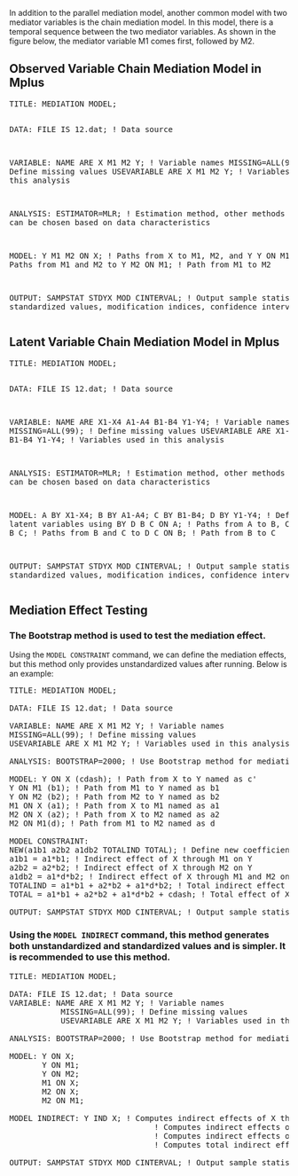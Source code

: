 


<p>In addition to the parallel mediation model, another common model with two mediator variables is the chain mediation model. In this model, there is a temporal sequence between the two mediator variables. As shown in the figure below, the mediator variable M1 comes first, followed by M2.</p>

<h2><strong>Observed Variable Chain Mediation Model in Mplus</strong></h2>
<pre>
TITLE: MEDIATION MODEL; 

DATA: FILE IS 12.dat; ! Data source

VARIABLE: NAME ARE X M1 M2 Y; ! Variable names
          MISSING=ALL(99); ! Define missing values
          USEVARIABLE ARE X M1 M2 Y; ! Variables used in this analysis

ANALYSIS: ESTIMATOR=MLR; ! Estimation method, other methods like ML can be chosen based on data characteristics

MODEL: Y M1 M2 ON X; ! Paths from X to M1, M2, and Y
       Y ON M1 M2; ! Paths from M1 and M2 to Y
       M2 ON M1; ! Path from M1 to M2

OUTPUT: SAMPSTAT STDYX MOD CINTERVAL; ! Output sample statistics, standardized values, modification indices, confidence intervals
</pre>

<h2><strong>Latent Variable Chain Mediation Model in Mplus</strong></h2>
<pre>
TITLE: MEDIATION MODEL;

DATA: FILE IS 12.dat; ! Data source

VARIABLE: NAME ARE X1-X4 A1-A4 B1-B4 Y1-Y4; ! Variable names
          MISSING=ALL(99); ! Define missing values
          USEVARIABLE ARE X1-X4 A1-A4 B1-B4 Y1-Y4; ! Variables used in this analysis

ANALYSIS: ESTIMATOR=MLR; ! Estimation method, other methods like ML can be chosen based on data characteristics

MODEL: A BY X1-X4; 
       B BY A1-A4;
       C BY B1-B4;
       D BY Y1-Y4; ! Define four latent variables using BY
       D B C ON A; ! Paths from A to B, C, and D
       D ON B C; ! Paths from B and C to D
       C ON B; ! Path from B to C

OUTPUT: SAMPSTAT STDYX MOD CINTERVAL; ! Output sample statistics, standardized values, modification indices, confidence intervals
</pre>

<h2><strong>Mediation Effect Testing</strong></h2>
<h3>The Bootstrap method is used to test the mediation effect.</h3>
<p>Using the <code>MODEL CONSTRAINT</code> command, we can define the mediation effects, but this method only provides unstandardized values after running. Below is an example:</p>

<pre>
TITLE: MEDIATION MODEL; 

DATA: FILE IS 12.dat; ! Data source

VARIABLE: NAME ARE X M1 M2 Y; ! Variable names
MISSING=ALL(99); ! Define missing values
USEVARIABLE ARE X M1 M2 Y; ! Variables used in this analysis

ANALYSIS: BOOTSTRAP=2000; ! Use Bootstrap method for mediation effect testing, sample size can be 1000/2000/5000 based on literature support

MODEL: Y ON X (cdash); ! Path from X to Y named as c'
Y ON M1 (b1); ! Path from M1 to Y named as b1
Y ON M2 (b2); ! Path from M2 to Y named as b2
M1 ON X (a1); ! Path from X to M1 named as a1
M2 ON X (a2); ! Path from X to M2 named as a2
M2 ON M1(d); ! Path from M1 to M2 named as d

MODEL CONSTRAINT:
NEW(a1b1 a2b2 a1db2 TOTALIND TOTAL); ! Define new coefficients
a1b1 = a1*b1; ! Indirect effect of X through M1 on Y
a2b2 = a2*b2; ! Indirect effect of X through M2 on Y
a1db2 = a1*d*b2; ! Indirect effect of X through M1 and M2 on Y
TOTALIND = a1*b1 + a2*b2 + a1*d*b2; ! Total indirect effect of X on Y
TOTAL = a1*b1 + a2*b2 + a1*d*b2 + cdash; ! Total effect of X on Y = indirect + direct

OUTPUT: SAMPSTAT STDYX MOD CINTERVAL; ! Output sample statistics, standardized values, modification indices, confidence intervals
</pre>

<h3>Using the <code>MODEL INDIRECT</code> command, this method generates both unstandardized and standardized values and is simpler. It is recommended to use this method.</h3>

<pre>
TITLE: MEDIATION MODEL;

DATA: FILE IS 12.dat; ! Data source
VARIABLE: NAME ARE X M1 M2 Y; ! Variable names
           MISSING=ALL(99); ! Define missing values
           USEVARIABLE ARE X M1 M2 Y; ! Variables used in this analysis

ANALYSIS: BOOTSTRAP=2000; ! Use Bootstrap method for mediation effect testing, sample size can be 1000/2000/5000 based on literature support

MODEL: Y ON X; 
       Y ON M1; 
       Y ON M2; 
       M1 ON X; 
       M2 ON X; 
       M2 ON M1; 
       
MODEL INDIRECT: Y IND X; ! Computes indirect effects of X through M1 on Y
                               ! Computes indirect effects of X through M2 on Y
                               ! Computes indirect effects of X through both M1 and M2 on Y
                               ! Computes total indirect effect

OUTPUT: SAMPSTAT STDYX MOD CINTERVAL; ! Output sample statistics, standardized values, modification indices, confidence intervals
</pre>
